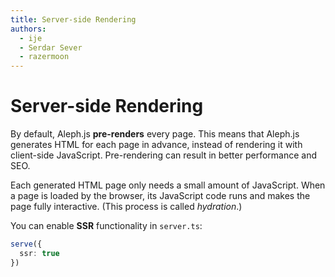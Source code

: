 ```yaml
---
title: Server-side Rendering
authors:
  - ije
  - Serdar Sever
  - razermoon
---
```


# Server-side Rendering

By default, Aleph.js **pre-renders** every page. This means that Aleph.js generates HTML for each page in advance, instead of rendering it with client-side JavaScript. Pre-rendering can result in better performance and SEO.

Each generated HTML page only needs a small amount of JavaScript. When a page is loaded by the browser, its JavaScript code runs and makes the page fully interactive. (This process is called _hydration_.)

You can enable **SSR** functionality in `server.ts`:

```ts
serve({
  ssr: true
})
```
